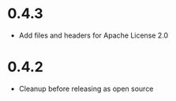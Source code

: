 # 0.4.3

- Add files and headers for Apache License 2.0

# 0.4.2

- Cleanup before releasing as open source
